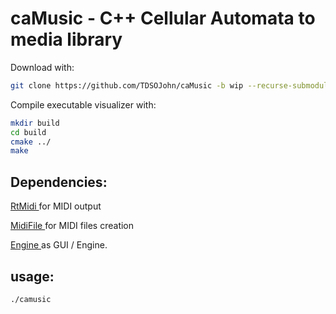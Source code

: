 caMusic - C++ Cellular Automata to media library
================================================

Download with:
```bash
git clone https://github.com/TDSOJohn/caMusic -b wip --recurse-submodules
```

Compile executable visualizer with:
```bash
mkdir build
cd build
cmake ../
make
```


Dependencies:
-------------

<a href="https://github.com/thestk/rtmidi"> RtMidi </a> for MIDI output

<a href="https://github.com/craigsapp/midifile"> MidiFile </a> for MIDI files creation

<a href="https://github.com/TDSOJohn/Engine"> Engine </a> as GUI / Engine.

usage:
------
```bash
./camusic
```
